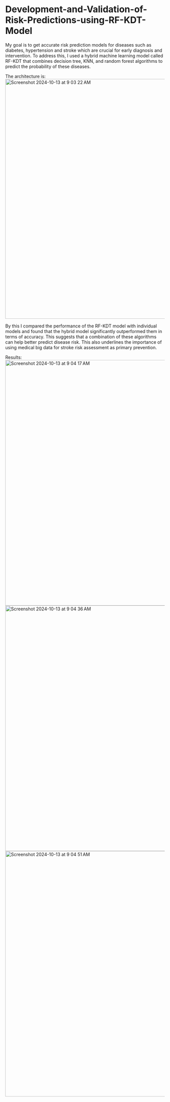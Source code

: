 # Development-and-Validation-of-Risk-Predictions-using-RF-KDT-Model

My goal is to get accurate risk prediction models for diseases such as diabetes, hypertension and stroke which are crucial for early diagnosis and intervention. To address this, I used a hybrid machine learning model called RF-KDT that combines decision tree, KNN, and random forest algorithms to predict the probability of these diseases.

The architecture is:
<img width="757" alt="Screenshot 2024-10-13 at 9 03 22 AM" src="https://github.com/user-attachments/assets/38097563-9776-4f5d-a7a5-ef62e0d0a07a">

By this I compared the performance of the RF-KDT model with individual models and found that the hybrid model significantly outperformed them in terms of accuracy. This suggests that a combination of these algorithms can help better predict disease risk. This also underlines the importance of using medical big data for stroke risk assessment as primary prevention.

Results:
<img width="775" alt="Screenshot 2024-10-13 at 9 04 17 AM" src="https://github.com/user-attachments/assets/724976cc-3ee7-432e-bf23-a5fddb6c983b">
<img width="775" alt="Screenshot 2024-10-13 at 9 04 36 AM" src="https://github.com/user-attachments/assets/c3458028-38b5-4e32-bdc7-bf66daed8642">
<img width="775" alt="Screenshot 2024-10-13 at 9 04 51 AM" src="https://github.com/user-attachments/assets/7b9e3ed0-1017-4905-b7ca-785c0c5951de">
